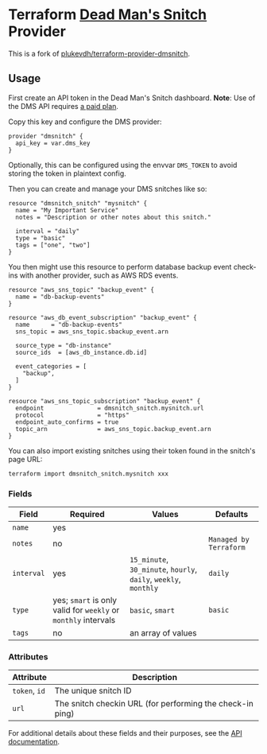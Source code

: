 # Terraform [Dead Man's Snitch](https://deadmanssnitch.com/) Provider

This is a fork of [plukevdh/terraform-provider-dmsnitch](https://github.com/plukevdh/terraform-provider-dmsnitch).

## Usage

First create an API token in the Dead Man's Snitch dashboard. **Note**: Use of the DMS API requires [a paid plan](https://deadmanssnitch.com/plans).

Copy this key and configure the DMS provider:

```hcl
provider "dmsnitch" {
  api_key = var.dms_key
}
```

Optionally, this can be configured using the envvar `DMS_TOKEN` to avoid storing the token in plaintext config.

Then you can create and manage your DMS snitches like so:

```hcl
resource "dmsnitch_snitch" "mysnitch" {
  name = "My Important Service"
  notes = "Description or other notes about this snitch."
  
  interval = "daily" 
  type = "basic"
  tags = ["one", "two"]
}
```

You then might use this resource to perform database backup event check-ins with another provider, such as AWS RDS events.

```hcl
resource "aws_sns_topic" "backup_event" {
  name = "db-backup-events"
}

resource "aws_db_event_subscription" "backup_event" {
  name      = "db-backup-events"
  sns_topic = aws_sns_topic.sbackup_event.arn

  source_type = "db-instance"
  source_ids  = [aws_db_instance.db.id]

  event_categories = [
    "backup",
  ]
}

resource "aws_sns_topic_subscription" "backup_event" {
  endpoint               = dmsnitch_snitch.mysnitch.url
  protocol               = "https"
  endpoint_auto_confirms = true
  topic_arn              = aws_sns_topic.backup_event.arn
}
```

You can also import existing snitches using their token found in the snitch's page URL:

`terraform import dmsnitch_snitch.mysnitch xxx`

### Fields

 Field | Required | Values | Defaults 
--- | --- | --- | --- |
`name` | yes | | 
`notes`| no | | `Managed by Terraform`
`interval` | yes | `15_minute`, `30_minute`, `hourly`, `daily`, `weekly`, `monthly` | `daily`
`type` | yes; `smart` is only valid for `weekly` or `monthly` intervals  | `basic`, `smart` | `basic`
`tags` | no | an array of values | 
 
 ### Attributes

Attribute | Description
--- | ---
`token`, `id` | The unique snitch ID
`url`| The snitch checkin URL (for performing the check-in ping)

For additional details about these fields and their purposes, see the [API documentation](https://deadmanssnitch.com/docs/api/v1). 
